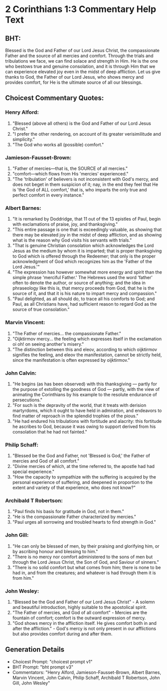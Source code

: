 # 2 Corinthians 1:3 Commentary Help Text

## BHT:
Blessed is the God and Father of our Lord Jesus Christ, the compassionate Father and the source of all mercies and comfort. Through the trials and tribulations we face, we can find solace and strength in Him. He is the one who bestows true and genuine consolation, and it is through Him that we can experience elevated joy even in the midst of deep affliction. Let us give thanks to God, the Father of our Lord Jesus, who shows mercy and provides comfort, for He is the ultimate source of all our blessings.

## Choicest Commentary Quotes:
### Henry Alford:
1. "Blessed (above all others) is the God and Father of our Lord Jesus Christ." 
2. "I prefer the other rendering, on account of its greater verisimilitude and simplicity." 
3. "The God who works all (possible) comfort."

### Jamieson-Fausset-Brown:
1. "Father of mercies—that is, the SOURCE of all mercies."
2. "comfort—which flows from His 'mercies' experienced."
3. "The 'tribulation' of believers is not inconsistent with God's mercy, and does not beget in them suspicion of it; nay, in the end they feel that He is 'the God of ALL comfort,' that is, who imparts the only true and perfect comfort in every instance."

### Albert Barnes:
1. "It is remarked by Doddridge, that 11 out of the 13 epistles of Paul, begin with exclamations of praise, joy, and thanksgiving."
2. "This entire passage is one that is exceedingly valuable, as showing that there may be elevated joy in the midst of deep affliction, and as showing what is the reason why God visits his servants with trials."
3. "That is genuine Christian consolation which acknowledges the Lord Jesus as the medium by whom it is imparted; that is proper thanksgiving to God which is offered through the Redeemer; that only is the proper acknowledgment of God which recognizes him as the 'Father of the Lord Jesus.'"
4. "The expression has however somewhat more energy and spirit than the simple phrase 'merciful Father.' The Hebrews used the word 'father' often to denote the author, or source of anything; and the idea in phraseology like this is, that mercy proceeds from God, that he is the source of it, and that it is his nature to impart mercy and compassion."
5. "Paul delighted, as all should do, to trace all his comforts to God; and Paul, as all Christians have, had sufficient reason to regard God as the source of true consolation."

### Marvin Vincent:
1. "The Father of mercies... the compassionate Father." 
2. "Oijktirmov mercy... the feeling which expresses itself in the exclamation oi oh! on seeing another's misery." 
3. "The distinction between this and eleov, according to which oijktirmov signifies the feeling, and eleov the manifestation, cannot be strictly held, since the manifestation is often expressed by oijktirmov."

### John Calvin:
1. "He begins (as has been observed) with this thanksgiving — partly for the purpose of extolling the goodness of God — partly, with the view of animating the Corinthians by his example to the resolute endurance of persecutions."
2. "For such is the depravity of the world, that it treats with derision martyrdoms, which it ought to have held in admiration, and endeavors to find matter of reproach in the splendid trophies of the pious."
3. "He had endured his tribulations with fortitude and alacrity: this fortitude he ascribes to God, because it was owing to support derived from his consolation that he had not fainted."

### Philip Schaff:
1. "Blessed be the God and Father, not 'Blessed is God,' the Father of mercies and God of all comfort." 
2. "Divine mercies of which, at the time referred to, the apostle had had special experience."
3. "How the capacity to sympathize with the suffering is acquired by the personal experience of suffering, and deepened in proportion to the extent and variety of that experience, who does not know?"

### Archibald T Robertson:
1. "Paul finds his basis for gratitude in God, not in them."
2. "He is the compassionate Father characterized by mercies."
3. "Paul urges all sorrowing and troubled hearts to find strength in God."

### John Gill:
1. "He can only be blessed of men, by their praising and glorifying him, or by ascribing honour and blessing to him."
2. "There is no mercy nor comfort administered to the sons of men but through the Lord Jesus Christ, the Son of God, and Saviour of sinners."
3. "There is no solid comfort but what comes from him; there is none to be had in, and from the creatures; and whatever is had through them it is from him."

### John Wesley:
1. "Blessed be the God and Father of our Lord Jesus Christ" - A solemn and beautiful introduction, highly suitable to the apostolical spirit.
2. "The Father of mercies, and God of all comfort" - Mercies are the fountain of comfort; comfort is the outward expression of mercy.
3. "God shows mercy in the affliction itself. He gives comfort both in and after the affliction." - God's mercy is not only present in our afflictions but also provides comfort during and after them.


## Generation Details
- Choicest Prompt: "choicest prompt v1"
- BHT Prompt: "bht prompt v3"
- Commentators: "Henry Alford, Jamieson-Fausset-Brown, Albert Barnes, Marvin Vincent, John Calvin, Philip Schaff, Archibald T Robertson, John Gill, John Wesley"
